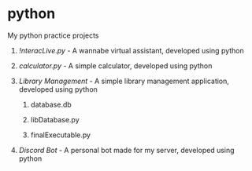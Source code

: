 # python
My python practice projects
1) *!nteracLive.py* - A wannabe virtual assistant, developed using python
2) *calculator.py* - A simple calculator, developed using python
3) *Library Management* - A simple library management application, developed using python

   1) database.db

   2) libDatabase.py

   3) finalExecutable.py

4) *Discord Bot* - A personal bot made for my server, developed using python
